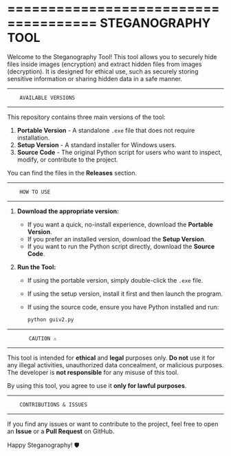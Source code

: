 =====================================
         STEGANOGRAPHY TOOL
=====================================

Welcome to the Steganography Tool! This tool allows you to securely hide files inside images (encryption) and extract hidden files from images (decryption). It is designed for ethical use, such as securely storing sensitive information or sharing hidden data in a safe manner.

-------------------------------------
        AVAILABLE VERSIONS
-------------------------------------

This repository contains three main versions of the tool:

1. **Portable Version** - A standalone `.exe` file that does not require installation.
2. **Setup Version** - A standard installer for Windows users.
3. **Source Code** - The original Python script for users who want to inspect, modify, or contribute to the project.

You can find the files in the **Releases** section.

-------------------------------------
        HOW TO USE
-------------------------------------

1. **Download the appropriate version:**
   - If you want a quick, no-install experience, download the **Portable Version**.
   - If you prefer an installed version, download the **Setup Version**.
   - If you want to run the Python script directly, download the **Source Code**.

2. **Run the Tool:**
   - If using the portable version, simply double-click the `.exe` file.
   - If using the setup version, install it first and then launch the program.
   - If using the source code, ensure you have Python installed and run:

     ```bash
     python guiv2.py
     ```

-------------------------------------
           CAUTION ⚠️
-------------------------------------

This tool is intended for **ethical** and **legal** purposes only. **Do not** use it for any illegal activities, unauthorized data concealment, or malicious purposes. The developer is **not responsible** for any misuse of this tool.

By using this tool, you agree to use it **only for lawful purposes**.

-------------------------------------
        CONTRIBUTIONS & ISSUES
-------------------------------------

If you find any issues or want to contribute to the project, feel free to open an **Issue** or a **Pull Request** on GitHub.

Happy Steganography! 🛡️
